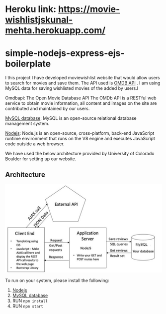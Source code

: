 # Heroku link: https://movie-wishlistjskunal-mehta.herokuapp.com/



# simple-nodejs-express-ejs-boilerplate

I this project I have developed moviewishlist website that would allow users to search for movies and save them. The API used is [OMDB API](https://www.omdbapi.com/) . 
I am using MySQL data for saving wishlisted movies of the added by users.I

Omdbapi: The Open Movie Database API
The OMDb API is a RESTful web service to obtain movie information, all content and images on the site are contributed and maintained by our users.

[MySQL database](https://www.mysql.com/downloads/): MySQL is an open-source relational database management system.

[Nodejs](https://nodejs.org/en/download/): Node.js is an open-source, cross-platform, back-end JavaScript runtime environment that runs on the V8 engine and executes JavaScript code outside a web browser.

We have used the below architecture provided by University of Colorado Boulder for setting up our website.

## Architecture

<p align = "center">
<img src = 
     /assets/Flowchart2.jpg>
</p>

To run on your system, please install the following:
1. [Nodejs](https://nodejs.org/en/download/)
2. [MySQL database](https://www.mysql.com/downloads/)
3. RUN `npm install`
4. RUN `npm start`

